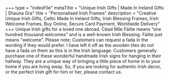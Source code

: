 +++
type = "indexFile"
metaTitle = "Unique Irish Gifts | Made In Ireland Gifts | Shauna Gra"
title = "Personalised Irish Frames"
description = "Creative Unique Irish Gifts, Celtic Made In Ireland Gifts, Irish Blessing Frames, Irish Welcome Frames, Buy Online, Secure Card Payment, Worldwide Delivery"
+++
Unique Irish gifts for a loved one abroad. Céad Míle Fáilte means “one hundred thousand welcomes” and is a well-known Irish Blessing. Fáilte just means “welcome”. Please note; Customers can request a fada in the wording if they would prefer. I have left it off as the wooden tiles do not have a fada on them as this is in the Irish language. Customers generally purchase one of these wonderful handmade Irish signs for hanging in their hallway. They are a unique way of bringing a little piece of home in to your home if you are living away. So, if you are looking for authentic Irish decor, or the perfect Irish gift for him or her, please contact us.
